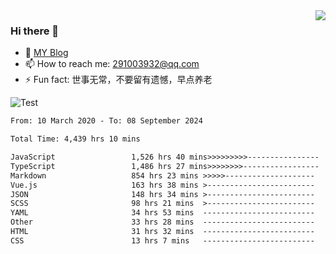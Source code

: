 <img align='right' src='https://github-readme-stats.vercel.app/api?username=niaogege&show_icons=true&theme=radical'/>

### Hi there 👋

- 🌱 [MY Blog](https://bythewayer.com/)
- 📫 How to reach me: 291003932@qq.com
- ⚡ Fun fact:  世事无常，不要留有遗憾，早点养老

![Test](https://github-readme-stats.vercel.app/api/top-langs/?username=niaogege&layout=compact)

<!--START_SECTION:waka-->

```txt
From: 10 March 2020 - To: 08 September 2024

Total Time: 4,439 hrs 10 mins

JavaScript                 1,526 hrs 40 mins>>>>>>>>>----------------   34.39 %
TypeScript                 1,486 hrs 27 mins>>>>>>>>-----------------   33.48 %
Markdown                   854 hrs 23 mins >>>>>--------------------   19.25 %
Vue.js                     163 hrs 38 mins >------------------------   03.69 %
JSON                       148 hrs 34 mins >------------------------   03.35 %
SCSS                       98 hrs 21 mins  >------------------------   02.22 %
YAML                       34 hrs 53 mins  -------------------------   00.79 %
Other                      33 hrs 28 mins  -------------------------   00.75 %
HTML                       31 hrs 32 mins  -------------------------   00.71 %
CSS                        13 hrs 7 mins   -------------------------   00.30 %
```

<!--END_SECTION:waka-->
